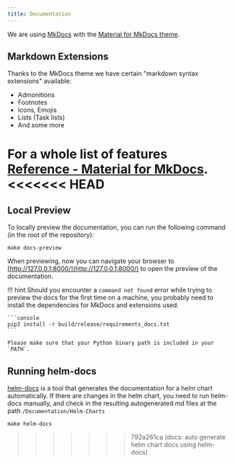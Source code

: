 ```yaml
---
title: Documentation
---
```


We are using [MkDocs](https://www.mkdocs.org/) with the [Material for MkDocs theme](https://squidfunk.github.io/mkdocs-material/).

## Markdown Extensions

Thanks to the MkDocs theme we have certain "markdown syntax extensions" available:

* Admonitions
* Footnotes
* Icons, Emojis
* Lists (Task lists)
* And some more

For a whole list of features [Reference - Material for MkDocs](https://squidfunk.github.io/mkdocs-material/reference/).
<<<<<<< HEAD
=======

## Local Preview

To locally preview the documentation, you can run the following command (in the root of the repository):

```console
make docs-preview
```

When previewing, now you can navigate your browser to [http://127.0.0.1:8000/](http://127.0.0.1:8000/) to open the preview of the documentation.

!!! hint
    Should you encounter a `command not found` error while trying to preview the docs for the first time on a machine, you probably need to install the dependencies for MkDocs and extensions used.

    ```console
    pip3 install -r build/release/requirements_docs.txt
    ```

    Please make sure that your Python binary path is included in your `PATH`.

## Running helm-docs
[helm-docs](https://github.com/norwoodj/helm-docs) is a tool that generates the documentation for a helm chart automatically. If there are changes in the helm chart, you need to run helm-docs manually, and check in the resulting autogenerated md files at the path `/Documentation/Helm-Charts`

```console
make helm-docs
```
>>>>>>> 792a261ca (docs: auto generate helm chart docs using helm-docs)
